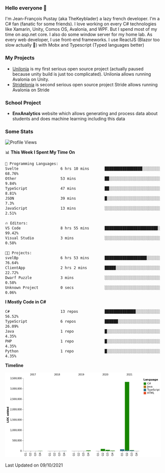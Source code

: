 ### Hello everyone 👋

I'm Jean-François Pustay (aka TheKeyblader) a lazy french developer. I'm a C# fan (fanatic for some friends). I love working on every C# technologies like Xamarin, Unity, Comos OS, Avalonia, and WPF.  But I spend most of my time on asp.net core. I also do some window server for my home lab. As every web developer, I use front-end frameworks. I use ReactJS (Blazor too slow actually 🙂) with Mobx and Typescript (Typed languages better)

### My Projects

* [Unilonia](https://github.com/TheKeyblader/Unilonia) is my first serious open source project (actually paused because unity build is just too complicated).
  Unilonia allows running Avalonia on Unity.
* [Stridelonia](https://github.com/TheKeyblader/Stridelonia) is second serious open source project
  Stride allows running Avalonia on Stride

### School Project

* __EnxAnalytics__ website which allows generating and process data about  students and does machine learning including this data 

### Some Stats

<!--START_SECTION:waka-->
![Profile Views](http://img.shields.io/badge/Profile%20Views-1-blue)

📊 **This Week I Spent My Time On** 

```text
💬 Programming Languages: 
Svelte                   6 hrs 10 mins       █████████████████░░░░░░░░   68.76% 
Other                    53 mins             ██░░░░░░░░░░░░░░░░░░░░░░░   9.84% 
TypeScript               47 mins             ██░░░░░░░░░░░░░░░░░░░░░░░   8.81% 
JSON                     39 mins             █░░░░░░░░░░░░░░░░░░░░░░░░   7.3% 
JavaScript               13 mins             ░░░░░░░░░░░░░░░░░░░░░░░░░   2.51%

🔥 Editors: 
VS Code                  8 hrs 55 mins       ████████████████████████░   99.42% 
Visual Studio            3 mins              ░░░░░░░░░░░░░░░░░░░░░░░░░   0.58%

🐱‍💻 Projects: 
svelBp                   6 hrs 53 mins       ███████████████████░░░░░░   76.64% 
ClientApp                2 hrs 2 mins        █████░░░░░░░░░░░░░░░░░░░░   22.72% 
Dwarf Puzzle             3 mins              ░░░░░░░░░░░░░░░░░░░░░░░░░   0.58% 
Unknown Project          0 secs              ░░░░░░░░░░░░░░░░░░░░░░░░░   0.06%

```

**I Mostly Code in C#** 

```text
C#                       13 repos            ██████████████░░░░░░░░░░░   56.52% 
TypeScript               6 repos             ██████░░░░░░░░░░░░░░░░░░░   26.09% 
Java                     1 repo              █░░░░░░░░░░░░░░░░░░░░░░░░   4.35% 
PHP                      1 repo              █░░░░░░░░░░░░░░░░░░░░░░░░   4.35% 
Python                   1 repo              █░░░░░░░░░░░░░░░░░░░░░░░░   4.35%

```


**Timeline**

![Chart not found](https://raw.githubusercontent.com/TheKeyblader/TheKeyblader/main/charts/bar_graph.png) 


 Last Updated on 09/10/2021
<!--END_SECTION:waka-->

<!--
**TheKeyblader/TheKeyblader** is a ✨ _special_ ✨ repository because its `README.md` (this file) appears on your GitHub profile.

Here are some ideas to get you started:

- 🔭 I’m currently working on ...
- 🌱 I’m currently learning ...
- 👯 I’m looking to collaborate on ...
- 🤔 I’m looking for help with ...
- 💬 Ask me about ...
- 📫 How to reach me: ...
- 😄 Pronouns: ...
- ⚡ Fun fact: ...
-->
